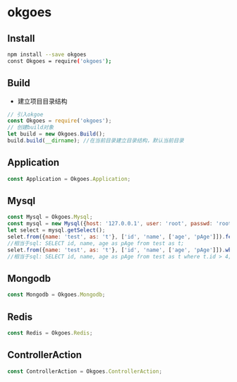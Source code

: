 # okgoes
## Install
```bash
npm install --save okgoes
const Okgoes = require('okgoes'); 
```
## Build
* 建立项目目录结构
```js
// 引入okgoe
const Okgoes = require('okgoes');
// 创建build对象
let build = new Okgoes.Build();
build.build(__dirname); //在当前目录建立目录结构，默认当前目录
```
## Application
```js
const Application = Okgoes.Application;
```
## Mysql
```js
const Mysql = Okgoes.Mysql;
const mysql = new Mysql({host: '127.0.0.1', user: 'root', passwd: 'root', database: 'test', port: '3306'});
let select = mysql.getSelect();
selet.from({name: 'test', as: 't'}, ['id', 'name', ['age', 'pAge']]).fetchAll();
//相当于sql: SELECT id, name, age as pAge from test as t;
selet.from({name: 'test', as: 't'}, ['id', 'name', ['age', 'pAge']]).where({id: {$gt: 4}}).fetchAll();
//相当于sql: SELECT id, name, age as pAge from test as t where t.id > 4;
```
## Mongodb
```js
const Mongodb = Okgoes.Mongodb;
```
## Redis
```js
const Redis = Okgoes.Redis;
```
## ControllerAction
```js
const ControllerAction = Okgoes.ControllerAction;
```
